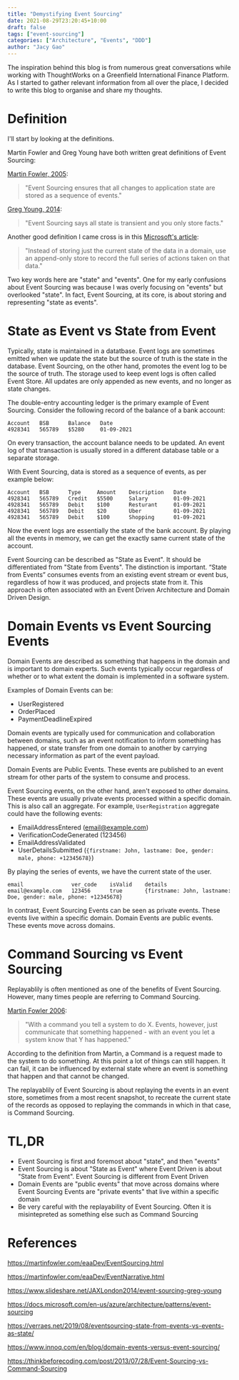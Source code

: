 ```yaml
---
title: "Demystifying Event Sourcing"
date: 2021-08-29T23:20:45+10:00
draft: false
tags: ["event-sourcing"]
categories: ["Architecture", "Events", "DDD"] 
author: "Jacy Gao"
---
```


The inspiration behind this blog is from numerous great conversations while working with ThoughtWorks on a Greenfield International Finance Platform. As I started to gather relevant information from all over the place, I decided to write this blog to organise and share my thoughts.

# Definition

I'll start by looking at the definitions.

Martin Fowler and Greg Young have both written great definitions of Event Sourcing:

[Martin Fowler, 2005](https://martinfowler.com/eaaDev/EventSourcing.html):

>"Event Sourcing ensures that all changes to application state are stored as a sequence of events."

[Greg Young, 2014](https://www.slideshare.net/JAXLondon2014/event-sourcing-greg-young):

>"Event Sourcing says all state is transient and you only store facts."

Another good definition I came cross is in this [Microsoft's article]((https://docs.microsoft.com/en-us/azure/architecture/patterns/event-sourcing)):

>"Instead of storing just the current state of the data in a domain, use an append-only store to record the full series of actions taken on that data."

Two key words here are "state" and "events". One for my early confusions about Event Sourcing was because I was overly focusing on "events" but overlooked "state". In fact, Event Sourcing, at its core, is about storing and representing "state as events".

# State as Event vs State from Event

Typically, state is maintained in a datatbase. Event logs are sometimes emitted when we update the state but the source of truth is the state in the database. Event Sourcing, on the other hand, promotes the event log to be the source of truth. The storage used to keep event logs is often called Event Store. All updates are only appended as new events, and no longer as state changes.

The double-entry accounting ledger is the primary example of Event Sourcing. Consider the following record of the balance of a bank account:
```
Account   BSB      Balance   Date
4928341   565789   $5280     01-09-2021
```
On every transaction, the account balance needs to be updated. An event log of that transaction is usually stored in a different database table or a separate storage.

With Event Sourcing, data is stored as a sequence of events, as per example below:
```
Account   BSB      Type     Amount    Description   Date
4928341   565789   Credit   $5500     Salary        01-09-2021
4928341   565789   Debit    $100      Resturant     01-09-2021
4928341   565789   Debit    $20       Uber          01-09-2021
4928341   565789   Debit    $100      Shopping      01-09-2021
```
Now the event logs are essentially the state of the bank account. By playing all the events in memory, we can get the exactly same current state of the account.

Event Sourcing can be described as "State as Event". It should be differentiated from "State from Events". The distinction is important. “State from Events” consumes events from an existing event stream or event bus, regardless of how it was produced, and projects state from it. This approach is often associated with an Event Driven Architecture and Domain Driven Design.

# Domain Events vs Event Sourcing Events

Domain Events are described as something that happens in the domain and is important to domain experts. Such events typically occur regardless of whether or to what extent the domain is implemented in a software system.

Examples of Domain Events can be:

- UserRegistered
- OrderPlaced
- PaymentDeadlineExpired

Domain events are typically used for communication and collaboration between domains, such as an event notification to inform something has happened, or state transfer from one domain to another by carrying necessary information as part of the event payload.

Domain Events are Public Events. These events are published to an event stream for other parts of the system to consume and process. 

Event Sourcing events, on the other hand, aren't exposed to other domains. These events are usually private events processed within a specific domain. This is also call an aggregate. For example, `UserRegistration` aggregate could have the following events:

- EmailAddressEntered (email@example.com)
- VerificationCodeGenerated (123456)
- EmailAddressValidated
- UserDetailsSubmitted (`{firstname: John, lastname: Doe, gender: male, phone: +12345678}`)

By playing the series of events, we have the current state of the user.

```
email               ver_code    isValid    details
email@example.com   123456      true       {firstname: John, lastname: Doe, gender: male, phone: +12345678}
```

In contrast, Event Sourcing Events can be seen as private events. These events live within a specific domain. Domain Events are public events. These events move across domains.

# Command Sourcing vs Event Sourcing

Replayablily is often mentioned as one of the benefits of Event Sourcing. However, many times people are referring to Command Sourcing.

[Martin Fowler 2006](https://martinfowler.com/eaaDev/EventNarrative.html):

> "With a command you tell a system to do X. Events, however, just communicate that something happened - with an event you let a system know that Y has happened."

According to the definition from Martin, a Command is a request made to the system to do something. At this point a lot of things can still happen. It can fail, it can be influenced by external state where an event is something that happen and that cannot be changed.

The replayablily of Event Sourcing is about replaying the events in an event store, sometimes from a most recent snapshot, to recreate the current state of the records as opposed to replaying the commands in which in that case, is Command Sourcing.

# TL,DR

- Event Sourcing is first and foremost about "state", and then "events"
- Event Sourcing is about "State as Event" where Event Driven is about "State from Event". Event Sourcing is different from Event Driven
- Domain Events are "public events" that move across domains where Event Sourcing Events are "private events" that live within a specific domain
- Be very careful with the replayability of Event Sourcing. Often it is misintepreted as something else such as Command Sourcing

# References

https://martinfowler.com/eaaDev/EventSourcing.html

https://martinfowler.com/eaaDev/EventNarrative.html

https://www.slideshare.net/JAXLondon2014/event-sourcing-greg-young

https://docs.microsoft.com/en-us/azure/architecture/patterns/event-sourcing

https://verraes.net/2019/08/eventsourcing-state-from-events-vs-events-as-state/

https://www.innoq.com/en/blog/domain-events-versus-event-sourcing/

https://thinkbeforecoding.com/post/2013/07/28/Event-Sourcing-vs-Command-Sourcing
